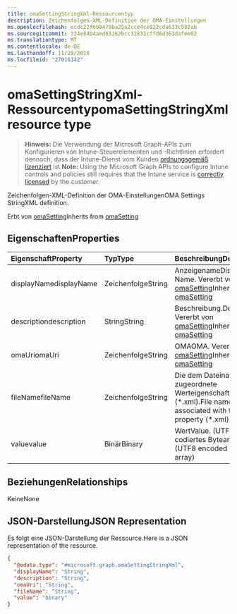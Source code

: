 ```yaml
---
title: omaSettingStringXml-Ressourcentyp
description: Zeichenfolgen-XML-Definition der OMA-Einstellungen
ms.openlocfilehash: ecdc22f698479ba25a2cce4ce822cda633c582ab
ms.sourcegitcommit: 334e84b4aed63162bcc31831cffd6d363dafee02
ms.translationtype: MT
ms.contentlocale: de-DE
ms.lasthandoff: 11/29/2018
ms.locfileid: "27016142"
---
```

# <a name="omasettingstringxml-resource-type"></a><span data-ttu-id="0d31e-103">omaSettingStringXml-Ressourcentyp</span><span class="sxs-lookup"><span data-stu-id="0d31e-103">omaSettingStringXml resource type</span></span>

> <span data-ttu-id="0d31e-104">**Hinweis:** Die Verwendung der Microsoft Graph-APIs zum Konfigurieren von Intune-Steuerelementen und -Richtlinien erfordert dennoch, dass der Intune-Dienst vom Kunden [ordnungsgemäß lizenziert](https://go.microsoft.com/fwlink/?linkid=839381) ist.</span><span class="sxs-lookup"><span data-stu-id="0d31e-104">**Note:** Using the Microsoft Graph APIs to configure Intune controls and policies still requires that the Intune service is [correctly licensed](https://go.microsoft.com/fwlink/?linkid=839381) by the customer.</span></span>

<span data-ttu-id="0d31e-105">Zeichenfolgen-XML-Definition der OMA-Einstellungen</span><span class="sxs-lookup"><span data-stu-id="0d31e-105">OMA Settings StringXML definition.</span></span>

<span data-ttu-id="0d31e-106">Erbt von [omaSetting](../resources/intune-deviceconfig-omasetting.md)</span><span class="sxs-lookup"><span data-stu-id="0d31e-106">Inherits from [omaSetting](../resources/intune-deviceconfig-omasetting.md)</span></span>

## <a name="properties"></a><span data-ttu-id="0d31e-107">Eigenschaften</span><span class="sxs-lookup"><span data-stu-id="0d31e-107">Properties</span></span>
|<span data-ttu-id="0d31e-108">Eigenschaft</span><span class="sxs-lookup"><span data-stu-id="0d31e-108">Property</span></span>|<span data-ttu-id="0d31e-109">Typ</span><span class="sxs-lookup"><span data-stu-id="0d31e-109">Type</span></span>|<span data-ttu-id="0d31e-110">Beschreibung</span><span class="sxs-lookup"><span data-stu-id="0d31e-110">Description</span></span>|
|:---|:---|:---|
|<span data-ttu-id="0d31e-111">displayName</span><span class="sxs-lookup"><span data-stu-id="0d31e-111">displayName</span></span>|<span data-ttu-id="0d31e-112">Zeichenfolge</span><span class="sxs-lookup"><span data-stu-id="0d31e-112">String</span></span>|<span data-ttu-id="0d31e-113">Anzeigename</span><span class="sxs-lookup"><span data-stu-id="0d31e-113">Display Name.</span></span> <span data-ttu-id="0d31e-114">Vererbt von [omaSetting](../resources/intune-deviceconfig-omasetting.md)</span><span class="sxs-lookup"><span data-stu-id="0d31e-114">Inherited from [omaSetting](../resources/intune-deviceconfig-omasetting.md)</span></span>|
|<span data-ttu-id="0d31e-115">description</span><span class="sxs-lookup"><span data-stu-id="0d31e-115">description</span></span>|<span data-ttu-id="0d31e-116">String</span><span class="sxs-lookup"><span data-stu-id="0d31e-116">String</span></span>|<span data-ttu-id="0d31e-117">Beschreibung.</span><span class="sxs-lookup"><span data-stu-id="0d31e-117">Description.</span></span> <span data-ttu-id="0d31e-118">Vererbt von [omaSetting](../resources/intune-deviceconfig-omasetting.md)</span><span class="sxs-lookup"><span data-stu-id="0d31e-118">Inherited from [omaSetting](../resources/intune-deviceconfig-omasetting.md)</span></span>|
|<span data-ttu-id="0d31e-119">omaUri</span><span class="sxs-lookup"><span data-stu-id="0d31e-119">omaUri</span></span>|<span data-ttu-id="0d31e-120">Zeichenfolge</span><span class="sxs-lookup"><span data-stu-id="0d31e-120">String</span></span>|<span data-ttu-id="0d31e-121">OMA</span><span class="sxs-lookup"><span data-stu-id="0d31e-121">OMA.</span></span> <span data-ttu-id="0d31e-122">Vererbt von [omaSetting](../resources/intune-deviceconfig-omasetting.md)</span><span class="sxs-lookup"><span data-stu-id="0d31e-122">Inherited from [omaSetting](../resources/intune-deviceconfig-omasetting.md)</span></span>|
|<span data-ttu-id="0d31e-123">fileName</span><span class="sxs-lookup"><span data-stu-id="0d31e-123">fileName</span></span>|<span data-ttu-id="0d31e-124">Zeichenfolge</span><span class="sxs-lookup"><span data-stu-id="0d31e-124">String</span></span>|<span data-ttu-id="0d31e-125">Die dem Dateinamen zugeordnete Werteigenschaft (\*.xml).</span><span class="sxs-lookup"><span data-stu-id="0d31e-125">File name associated with the Value property (\*.xml).</span></span>|
|<span data-ttu-id="0d31e-126">value</span><span class="sxs-lookup"><span data-stu-id="0d31e-126">value</span></span>|<span data-ttu-id="0d31e-127">Binär</span><span class="sxs-lookup"><span data-stu-id="0d31e-127">Binary</span></span>|<span data-ttu-id="0d31e-128">Wert</span><span class="sxs-lookup"><span data-stu-id="0d31e-128">Value.</span></span> <span data-ttu-id="0d31e-129">(UTF8-codiertes Bytearray)</span><span class="sxs-lookup"><span data-stu-id="0d31e-129">(UTF8 encoded byte array)</span></span>|

## <a name="relationships"></a><span data-ttu-id="0d31e-130">Beziehungen</span><span class="sxs-lookup"><span data-stu-id="0d31e-130">Relationships</span></span>
<span data-ttu-id="0d31e-131">Keine</span><span class="sxs-lookup"><span data-stu-id="0d31e-131">None</span></span>
## <a name="json-representation"></a><span data-ttu-id="0d31e-132">JSON-Darstellung</span><span class="sxs-lookup"><span data-stu-id="0d31e-132">JSON Representation</span></span>
<span data-ttu-id="0d31e-133">Es folgt eine JSON-Darstellung der Ressource.</span><span class="sxs-lookup"><span data-stu-id="0d31e-133">Here is a JSON representation of the resource.</span></span>
<!-- {
  "blockType": "resource",
  "@odata.type": "microsoft.graph.omaSettingStringXml"
}
-->
``` json
{
  "@odata.type": "#microsoft.graph.omaSettingStringXml",
  "displayName": "String",
  "description": "String",
  "omaUri": "String",
  "fileName": "String",
  "value": "binary"
}
```



